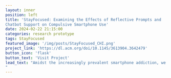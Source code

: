 ```yaml
---
layout: inner
position: left
title: 'StayFocused: Examining the Effects of Reflective Prompts and
Chatbot Support on Compulsive Smartphone Use'
date: 2024-02-22 21:15:00
categories: research prototype
tags: StayFocused
featured_image: '/img/posts/StayFocused_CHI.png'
project_link: 'https://dl.acm.org/doi/10.1145/3613904.3642479'
button_icon: 'flask'
button_text: 'Visit Project'
lead_text: "Amidst the increasingly prevalent smartphone addiction, we introduce StayFocused, a mobile app to help people focus on their tasks at hand by reducing compulsive smartphone use. Besides guiding people to set focus sessions for non-screen time, we incorporated reflective prompts probing individuals' phone-checking intentions whenever they check their phones and a chatbot to deliver these prompts. To examine the effects of the reflective prompts and the chatbot support, we designed three versions of StayFocused: baseline, reflection, and reflection-chatbot, and conducted a stage-based between-subjects study with 36 college students over five weeks. We found that participants who received the reflective prompts were able to focus longer and resist distractions, and those with chatbot support seemed to better maintain their smartphone use reduction. By highlighting how participants reflected on their focus session activities and their preferences for the chatbot, we discuss the implications of designing persuasive conversational interfaces to reduce unintended behaviors.
"
---
```

